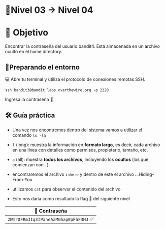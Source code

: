 # 🧩Nivel 03 → Nivel 04

# 🎯 Objetivo

Encontrar la contraseña del usuario bandit4. Está almacenada 
en un archivo oculto en el home directory.

## 🧭Preparando el entorno

💻 Abre tu terminal y utiliza el protocolo de conexiones remotas SSH.

`ssh bandit3@bandit.labs.overthewire.org -p 2220`

Ingresa la contraseña 🚩

## 🛠️ Guía práctica

- Una vez nos encontremos dentro del sistema vamos a utilizar el comando `ls -la`
- `l` (long): muestra la información en **formato largo**, es decir, cada archivo en una línea con detalles como permisos, propietario, tamaño, etc.
- `a` (all): muestra **todos los archivos**, incluyendo los **ocultos** (los que comienzan con `.`).

- encontraremos el archivo `inhere` y dentro de este el archivo …Hiding-From-You
- utilizamos `cat` para observar el contenido del archivo
- Esto nos daria como resultado la flag 🚩 del siguiente nivel

<div align="center">

| 🔐 Contraseña |
|:-------------:|
| `2WmrDFRmJIq3IPxneAaMGhap0pFhF3NJ` ✅ |

</div>
